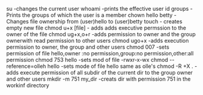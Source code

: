 su -changes the current user
whoami -prints the effective user id
groups -Prints the groups of which the user is a member
chown hello betty -Changes file ownership from (user)hello to (user)betty
touch - creates empty new file
chmod u+x [file] - adds adds executive permssion to the owner of the file
chmod ug+x,o+r -adds permission to owner and the group ownerwith read permission to other users
chmod ugo+x -adds execution permission to owner, the group and other users
chmod 007 -sets permission of file hello,owner :no permission,group:no permission,other:all permission
chmod 753 hello -sets mod of file  -rwxr-x-wx
chmod --reference=olleh hello  -sets mode of file hello same as olle's
chmod -R +X . -adds execute permission of all subdir of the current dir to the group owner and other users
mkdir -m 751 my_dir -creats dir with permission 751 in the workinf directory
